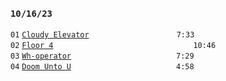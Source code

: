 ### `10/16/23`
`01` [`Cloudy Elevator`](cloudy-elevator.mp3)          `7:33`  
`02` [`Floor 4`](floor-4.mp3)                `10:46`  
`03` [`Wh-operator`](wh-operator.mp3)            `7:29`  
`04` [`Doom Unto U`](doom-unto-u.mp3)            `4:58`